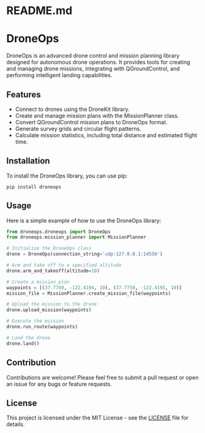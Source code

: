 # README.md

# DroneOps

DroneOps is an advanced drone control and mission planning library designed for autonomous drone operations. It provides tools for creating and managing drone missions, integrating with QGroundControl, and performing intelligent landing capabilities.

## Features

- Connect to drones using the DroneKit library.
- Create and manage mission plans with the MissionPlanner class.
- Convert QGroundControl mission plans to DroneOps format.
- Generate survey grids and circular flight patterns.
- Calculate mission statistics, including total distance and estimated flight time.

## Installation

To install the DroneOps library, you can use pip:

```
pip install droneops
```

## Usage

Here is a simple example of how to use the DroneOps library:

```python
from droneops.droneops import DroneOps
from droneops.mission_planner import MissionPlanner

# Initialize the DroneOps class
drone = DroneOps(connection_string='udp:127.0.0.1:14550')

# Arm and take off to a specified altitude
drone.arm_and_takeoff(altitude=10)

# Create a mission plan
waypoints = [(37.7749, -122.4194, 10), (37.7750, -122.4195, 10)]
mission_file = MissionPlanner.create_mission_file(waypoints)

# Upload the mission to the drone
drone.upload_mission(waypoints)

# Execute the mission
drone.run_route(waypoints)

# Land the drone
drone.land()
```

## Contribution

Contributions are welcome! Please feel free to submit a pull request or open an issue for any bugs or feature requests.

## License

This project is licensed under the MIT License - see the [LICENSE](LICENSE) file for details.